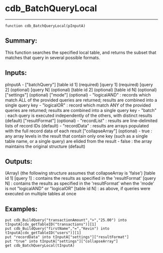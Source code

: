 # cdb_BatchQueryLocal
---
```
function cdb_BatchQueryLocal(pInputA)
```
## Summary:
This function searches the specified local table, and returns the subset that matches that query in several possible formats.

## Inputs:
pInputA -
	["batchQuery"]
   		[table id 1] (required)
  		 		[query 1] (required)
  		 		[query 2] (optional)
  		 		[query N] (optional)
 	    [table id 2] (optional)
 	    [table id N] (optional)
 	["settings"] (optional)
 		["mode"] (optional)
 			- "logicalAND" : records which match ALL of the provided queries are returned; results are combined into a single query key
 			- "logicalOR" : record which match ANY of the provided queries are returned; results are combined into a single query key
 			- "batch" : each query is executed independently of the others, with distinct results (default)
 		["resultFormat"] (optional)
 			- "recordList" : results are line-delimited lists of record IDs (default)
 			- "recordData" : results are arrays populated with the full record data of each result
 		["collapseArray"] (optional)
 			- true : any array levels in the result that contain only one key (such as a single table name, or a single query) are elided from the result
 			- false : the array maintains the original structure (default)

## Outputs:
(Array) (the following structure assumes that collapseArray is 'false')
	[table id 1]
		[query 1] : contains the results as specified in the 'resultFormat'
		[query N] : contains the results as specified in the 'resultFormat' when the 'mode' is not "logicalAND" or "logicalOR"
	[table id N] : as above, if queries were executed on multiple tables at once


## Examples:
```
put cdb_BuildQuery("transactionAmount",">","25.00") into tInputA[cdx_getTableID("transactions")][1]
put cdb_BuildQuery("firstName","=","Kevin") into tInputA[cdx_getTableID("users")][1]
put "recordData" into tInputA["settings"]["resultFormat"]
put "true" into tInputA["settings"]["collapseArray"]
get cdb_BatchQueryLocal(tInputA)
```